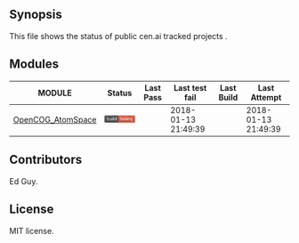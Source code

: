
## Synopsis

This file shows the status of public cen.ai tracked projects .

## Modules 

| MODULE | Status | Last Pass | Last test fail| Last Build | Last Attempt|
| --- | --- | --- | --- | ---  | --- |
| [OpenCOG_AtomSpace](jobs/OpenCOG_AtomSpace.log) | ![Status](/images/TESTFAIL.svg) |  | 2018-01-13 21:49:39 |   | 2018-01-13 21:49:39 |

## Contributors

Ed Guy.

## License

MIT license. 

